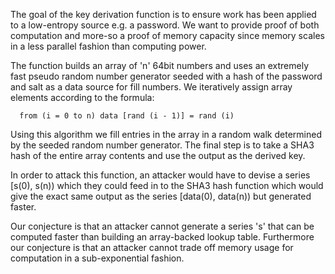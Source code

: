 The goal of the key derivation function is to ensure work has been applied to a low-entropy source e.g. a password. We want to provide proof of both computation and more-so a proof of memory capacity since memory scales in a less parallel fashion than computing power.

The function builds an array of 'n' 64bit numbers and uses an extremely fast pseudo random number generator seeded with a hash of the password and salt as a data source for fill numbers.  We iteratively assign array elements according to the formula:  
  
`  from (i = 0 to n)
  data [rand (i - 1)] = rand (i)`
  
Using this algorithm we fill entries in the array in a random walk determined by the seeded random number generator.  The final step is to take a SHA3 hash of the entire array contents and use the output as the derived key.

In order to attack this function, an attacker would have to devise a series [s(0), s(n)) which they could feed in to the SHA3 hash function which would give the exact same output as the series [data(0), data(n)) but generated faster.

Our conjecture is that an attacker cannot generate a series 's' that can be computed faster than building an array-backed lookup table.  Furthermore our conjecture is that an attacker cannot trade off memory usage for computation in a sub-exponential fashion.